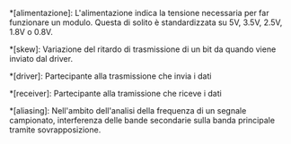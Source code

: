 *[alimentazione]: L'alimentazione indica la tensione necessaria per far funzionare un modulo. Questa di solito è standardizzata su 5V, 3.5V, 2.5V, 1.8V o 0.8V.

*[skew]: Variazione del ritardo di trasmissione di un bit da quando viene inviato dal driver.

*[driver]: Partecipante alla trasmissione che invia i dati

*[receiver]: Partecipante alla tramissione che riceve i dati

*[aliasing]: 
    Nell'ambito dell'analisi della frequenza di un segnale campionato, interferenza delle bande secondarie sulla banda principale tramite sovrapposizione.